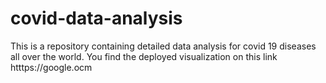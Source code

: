 # covid-data-analysis
This is a repository containing detailed data analysis for covid 19 diseases all over the world. You find the deployed visualization on this link htttps://google.ocm
